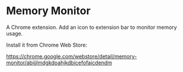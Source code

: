# Memory Monitor

A Chrome extension. Add an icon to extension bar to monitor memory usage.

Install it from Chrome Web Store:

https://chrome.google.com/webstore/detail/memory-monitor/abijjlmdgkdoahjkdbicefofaicdendm
